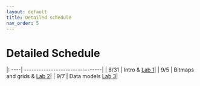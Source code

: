 ```yaml
---
layout: default 
title: Detailed schedule 
nav_order: 5
---
```


# Detailed Schedule 



|: ----| --------------------------------|
| 8/31 |  Intro & [Lab 1](https://bowdoin-csci3225-f23.github.io/Labs/Lab1.md)|
| 9/5 |  Bitmaps and grids &  [Lab 2](https://bowdoin-csci3225-f23.github.io/Labs/lab2.md)|
| 9/7 | Data  models  [Lab 3](https://bowdoin-csci3225-f23.github.io/Labs/lab3.md)|
